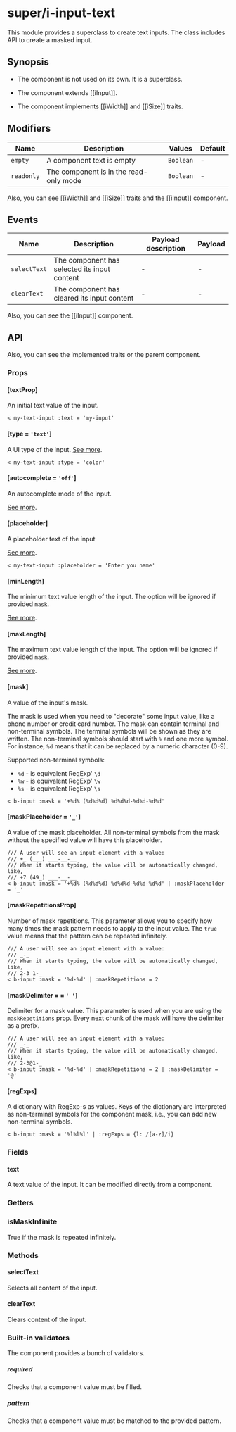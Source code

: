# super/i-input-text

This module provides a superclass to create text inputs. The class includes API to create a masked input.

## Synopsis

* The component is not used on its own. It is a superclass.

* The component extends [[iInput]].

* The component implements [[iWidth]] and [[iSize]] traits.

## Modifiers

| Name       | Description                            | Values    | Default |
|------------|----------------------------------------|-----------|---------|
| `empty`    | A component text is empty              | `Boolean` | -       |
| `readonly` | The component is in the read-only mode | `Boolean` | -       |

Also, you can see [[iWidth]] and [[iSize]] traits and the [[iInput]] component.

## Events

| Name         | Description                                  | Payload description | Payload |
|--------------|----------------------------------------------|---------------------|---------|
| `selectText` | The component has selected its input content | -                   | -       |
| `clearText`  | The component has cleared its input content  | -                   | -       |

Also, you can see the [[iInput]] component.

## API

Also, you can see the implemented traits or the parent component.

### Props

#### [textProp]

An initial text value of the input.

```
< my-text-input :text = 'my-input'
```

#### [type = `'text'`]

A UI type of the input.
[See more](https://developer.mozilla.org/en-US/docs/Web/HTML/Element/Input#input_types).

```
< my-text-input :type = 'color'
```

#### [autocomplete = `'off'`]

An autocomplete mode of the input.

[See more](https://developer.mozilla.org/en-US/docs/Web/HTML/Element/Input#htmlattrdefautocomplete).

#### [placeholder]

A placeholder text of the input

[See more](https://developer.mozilla.org/en-US/docs/Web/HTML/Element/Input#htmlattrdefplaceholder).

```
< my-text-input :placeholder = 'Enter you name'
```

#### [minLength]

The minimum text value length of the input.
The option will be ignored if provided `mask`.

[See more](https://developer.mozilla.org/en-US/docs/Web/HTML/Element/Input#htmlattrdefminlength).

#### [maxLength]

The maximum text value length of the input.
The option will be ignored if provided `mask`.

[See more](https://developer.mozilla.org/en-US/docs/Web/HTML/Element/Input#htmlattrdefmaxlength).

#### [mask]

A value of the input's mask.

The mask is used when you need to "decorate" some input value,
like a phone number or credit card number. The mask can contain terminal and non-terminal symbols.
The terminal symbols will be shown as they are written.
The non-terminal symbols should start with `%` and one more symbol. For instance, `%d` means that it can be
replaced by a numeric character (0-9).

Supported non-terminal symbols:

* `%d` - is equivalent RegExp' `\d`
* `%w` - is equivalent RegExp' `\w`
* `%s` - is equivalent RegExp' `\s`

```
< b-input :mask = '+%d% (%d%d%d) %d%d%d-%d%d-%d%d'
```

#### [maskPlaceholder = `'_'`]

A value of the mask placeholder.
All non-terminal symbols from the mask without the specified value will have this placeholder.

```
/// A user will see an input element with a value:
/// +_ (___) ___-__-__
/// When it starts typing, the value will be automatically changed, like,
/// +7 (49_) ___-__-__
< b-input :mask = '+%d% (%d%d%d) %d%d%d-%d%d-%d%d' | :maskPlaceholder = '_'
```

#### [maskRepetitionsProp]

Number of mask repetitions.
This parameter allows you to specify how many times the mask pattern needs to apply to the input value.
The `true` value means that the pattern can be repeated infinitely.

```
/// A user will see an input element with a value:
/// _-_
/// When it starts typing, the value will be automatically changed, like,
/// 2-3 1-_
< b-input :mask = '%d-%d' | :maskRepetitions = 2
```

#### [maskDelimiter =  = `' '`]

Delimiter for a mask value. This parameter is used when you are using the `maskRepetitions` prop.
Every next chunk of the mask will have the delimiter as a prefix.

```
/// A user will see an input element with a value:
/// _-_
/// When it starts typing, the value will be automatically changed, like,
/// 2-3@1-_
< b-input :mask = '%d-%d' | :maskRepetitions = 2 | :maskDelimiter = '@'
```

#### [regExps]

A dictionary with RegExp-s as values.
Keys of the dictionary are interpreted as non-terminal symbols for the component mask, i.e.,
you can add new non-terminal symbols.

```
< b-input :mask = '%l%l%l' | :regExps = {l: /[a-z]/i}
```

### Fields

#### text

A text value of the input. It can be modified directly from a component.

### Getters

### isMaskInfinite

True if the mask is repeated infinitely.

### Methods

#### selectText

Selects all content of the input.

#### clearText

Clears content of the input.

### Built-in validators

The component provides a bunch of validators.

##### required

Checks that a component value must be filled.

##### pattern

Checks that a component value must be matched to the provided pattern.
